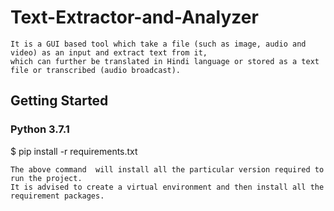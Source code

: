 # Text-Extractor-and-Analyzer

    It is a GUI based tool which take a file (such as image, audio and video) as an input and extract text from it,  
    which can further be translated in Hindi language or stored as a text file or transcribed (audio broadcast).

## Getting Started

### Python 3.7.1

$ pip install -r requirements.txt  

    The above command  will install all the particular version required to run the project.  
    It is advised to create a virtual environment and then install all the requirement packages.
